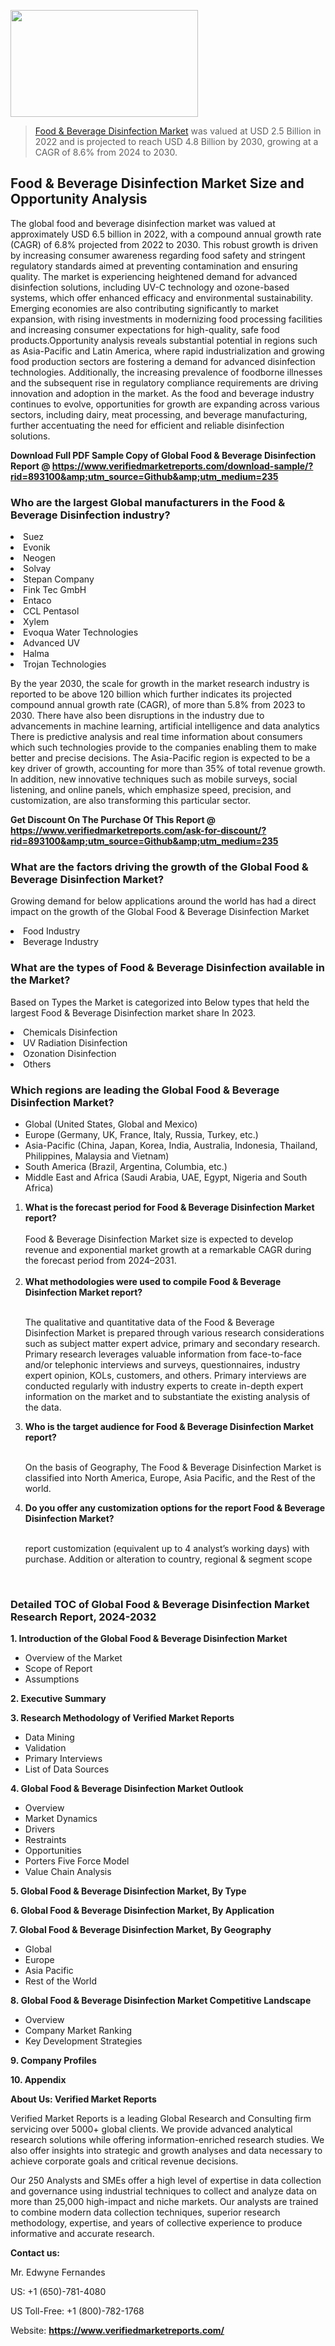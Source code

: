<img src="https://ffe5etoiles.com/wp-content/uploads/2024/12/MST1-300x171.png" alt="" width="300" height="171" class="alignnone size-medium wp-image-20088" /><blockquote><p><p><a href="https://www.verifiedmarketreports.com/download-sample/?rid=893100&utm_source=Github&utm_medium=235" target="_blank">Food & Beverage Disinfection Market</a> was valued at USD 2.5 Billion in 2022 and is projected to reach USD 4.8 Billion by 2030, growing at a CAGR of 8.6% from 2024 to 2030.</p></blockquote><p><h2>Food & Beverage Disinfection Market Size and Opportunity Analysis</h2>The global food and beverage disinfection market was valued at approximately USD 6.5 billion in 2022, with a compound annual growth rate (CAGR) of 6.8% projected from 2022 to 2030. This robust growth is driven by increasing consumer awareness regarding food safety and stringent regulatory standards aimed at preventing contamination and ensuring quality. The market is experiencing heightened demand for advanced disinfection solutions, including UV-C technology and ozone-based systems, which offer enhanced efficacy and environmental sustainability. Emerging economies are also contributing significantly to market expansion, with rising investments in modernizing food processing facilities and increasing consumer expectations for high-quality, safe food products.Opportunity analysis reveals substantial potential in regions such as Asia-Pacific and Latin America, where rapid industrialization and growing food production sectors are fostering a demand for advanced disinfection technologies. Additionally, the increasing prevalence of foodborne illnesses and the subsequent rise in regulatory compliance requirements are driving innovation and adoption in the market. As the food and beverage industry continues to evolve, opportunities for growth are expanding across various sectors, including dairy, meat processing, and beverage manufacturing, further accentuating the need for efficient and reliable disinfection solutions.</p><p class=""><strong>Download Full PDF Sample Copy of Global Food & Beverage Disinfection Report @ <a href="https://www.verifiedmarketreports.com/download-sample/?rid=893100&amp;utm_source=Github&amp;utm_medium=235" target="_blank">https://www.verifiedmarketreports.com/download-sample/?rid=893100&amp;utm_source=Github&amp;utm_medium=235</a></strong></p><h3 id="" class="">Who are the largest Global manufacturers in the Food & Beverage Disinfection industry?</h3><p><li>Suez</li><li> Evonik</li><li> Neogen</li><li> Solvay</li><li> Stepan Company</li><li> Fink Tec GmbH</li><li> Entaco</li><li> CCL Pentasol</li><li> Xylem</li><li> Evoqua Water Technologies</li><li> Advanced UV</li><li> Halma</li><li> Trojan Technologies</li></p><div class=""><div class="" dir="" data-message-author-role="" data-message-id="" data-message-model-slug=""><div class=""><div class=""><div class=""><div class="" dir="" data-message-author-role="" data-message-id="" data-message-model-slug=""><div class=""><div class=""><p>By the year 2030, the scale for growth in the market research industry is reported to be above 120 billion which further indicates its projected compound annual growth rate (CAGR), of more than 5.8% from 2023 to 2030. There have also been disruptions in the industry due to advancements in machine learning, artificial intelligence and data analytics There is predictive analysis and real time information about consumers which such technologies provide to the companies enabling them to make better and precise decisions. The Asia-Pacific region is expected to be a key driver of growth, accounting for more than 35% of total revenue growth. In addition, new innovative techniques such as mobile surveys, social listening, and online panels, which emphasize speed, precision, and customization, are also transforming this particular sector.</p><p><strong>Get Discount On The Purchase Of This Report @&nbsp; <a href="https://www.verifiedmarketreports.com/ask-for-discount/?rid=893100&amp;utm_source=Github&amp;utm_medium=235" target="_blank">https://www.verifiedmarketreports.com/ask-for-discount/?rid=893100&amp;utm_source=Github&amp;utm_medium=235</a></strong></p></div></div></div></div></div></div></div></div><h3 id="" class="">What are the factors driving the growth of the Global Food & Beverage Disinfection Market?</h3><p id="" class="">Growing demand for below applications around the world has had a direct impact on the growth of the Global Food & Beverage Disinfection Market</p><p id="" class=""><li>Food Industry</li><li> Beverage Industry</li></p><h3 id="" class="">What are the types of Food & Beverage Disinfection available in the Market?</h3><p id="" class="">Based on Types the Market is categorized into Below types that held the largest Food & Beverage Disinfection market share In 2023.</p><p id="" class=""><li>Chemicals Disinfection</li><li> UV Radiation Disinfection</li><li> Ozonation Disinfection</li><li> Others</li></p><h3 id="" class="">Which regions are leading the Global Food & Beverage Disinfection Market?</h3><ul><li>Global (United States, Global and Mexico)</li><li>Europe (Germany, UK, France, Italy, Russia, Turkey, etc.)</li><li>Asia-Pacific (China, Japan, Korea, India, Australia, Indonesia, Thailand, Philippines, Malaysia and Vietnam)</li><li>South America (Brazil, Argentina, Columbia, etc.)</li><li>Middle East and Africa (Saudi Arabia, UAE, Egypt, Nigeria and South Africa)</li></ul><p><ol><li><strong>What is the forecast period for Food & Beverage Disinfection Market report?<br /></strong><br /><span data-sheets-root="1" data-sheets-value="{&quot;1&quot;:2,&quot;2&quot;:&quot;XXXX size is expected to develop revenue and exponential market growth at a remarkable CAGR during the forecast period from 2024&ndash;2030.&quot;}" data-sheets-userformat="{&quot;2&quot;:12674,&quot;4&quot;:{&quot;1&quot;:2,&quot;2&quot;:16776960},&quot;10&quot;:2,&quot;11&quot;:0,&quot;15&quot;:&quot;Arial&quot;,&quot;16&quot;:12}">Food & Beverage Disinfection Market size is expected to develop revenue and exponential market growth at a remarkable CAGR during the forecast period from 2024&ndash;2031.</span><br /><br /></li><li><strong>What methodologies were used to compile Food & Beverage Disinfection Market report?<br /><br /></strong><p>The qualitative and quantitative data of the&nbsp;Food & Beverage Disinfection Market is prepared through various research considerations such as subject matter expert advice, primary and secondary research. Primary research leverages valuable information from face-to-face and/or telephonic interviews and surveys, questionnaires, industry expert opinion, KOLs, customers, and others. Primary interviews are conducted regularly with industry experts to create in-depth expert information on the market and to substantiate the existing analysis of the data.&nbsp;</p></li><li><strong>Who is the target audience for Food & Beverage Disinfection Market report?<br /><br /></strong><p>On the basis of Geography, The&nbsp;Food & Beverage Disinfection Market is classified into North America, Europe, Asia Pacific, and the Rest of the world.</p></li><li><strong>Do you offer any customization options for the report Food & Beverage Disinfection Market?<br /><br /></strong><p>report customization (equivalent up to 4 analyst&rsquo;s working days) with purchase. Addition or alteration to country, regional &amp; segment scope</p><p>&nbsp;</p></li></ol></p><h3 id="" class="">Detailed TOC of Global Food & Beverage Disinfection Market Research Report, 2024-2032</h3><p id="" class=""><strong>1. Introduction of the Global Food & Beverage Disinfection Market</strong></p><ul><li>Overview of the Market</li><li>Scope of Report</li><li>Assumptions</li></ul><p id="" class=""><strong>2. Executive Summary</strong></p><p id="" class=""><strong>3. Research Methodology of&nbsp;Verified Market Reports</strong></p><ul><li>Data Mining</li><li>Validation</li><li>Primary Interviews</li><li>List of Data Sources</li></ul><p id="" class=""><strong>4. Global Food & Beverage Disinfection Market Outlook</strong></p><ul><li>Overview</li><li>Market Dynamics</li><li>Drivers</li><li>Restraints</li><li>Opportunities</li><li>Porters Five Force Model</li><li>Value Chain Analysis</li></ul><p id="" class=""><strong>5. Global Food & Beverage Disinfection Market, By&nbsp;Type</strong></p><p id="" class=""><strong>6. Global Food & Beverage Disinfection Market, By Application</strong></p><p id="" class=""><strong>7. Global Food & Beverage Disinfection Market, By Geography</strong></p><ul><li>Global</li><li>Europe</li><li>Asia Pacific</li><li>Rest of the World</li></ul><p id="" class=""><strong>8. Global Food & Beverage Disinfection Market Competitive Landscape</strong></p><ul><li>Overview</li><li>Company Market Ranking</li><li>Key Development Strategies</li></ul><p id="" class=""><strong>9. Company Profiles</strong></p><p id="" class=""><strong>10. Appendix</strong></p><p id="" class=""><strong>About Us: Verified Market Reports</strong></p><p id="" class="">Verified Market Reports is a leading Global Research and Consulting firm servicing over 5000+ global clients. We provide advanced analytical research solutions while offering information-enriched research studies. We also offer insights into strategic and growth analyses and data necessary to achieve corporate goals and critical revenue decisions.</p><p id="" class="">Our 250 Analysts and SMEs offer a high level of expertise in data collection and governance using industrial techniques to collect and analyze data on more than 25,000 high-impact and niche markets. Our analysts are trained to combine modern data collection techniques, superior research methodology, expertise, and years of collective experience to produce informative and accurate research.</p><p id="" class=""><strong>Contact us:</strong></p><p id="" class="">Mr. Edwyne Fernandes</p><p id="" class="">US: +1 (650)-781-4080</p><p id="" class="">US Toll-Free: +1 (800)-782-1768</p><p id="" class="">Website: <a target="" data-test-app-aware-link=""><strong>https://www.verifiedmarketreports.com/</strong></a></p>
